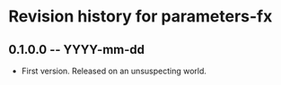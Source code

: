# Revision history for parameters-fx

## 0.1.0.0 -- YYYY-mm-dd

* First version. Released on an unsuspecting world.
